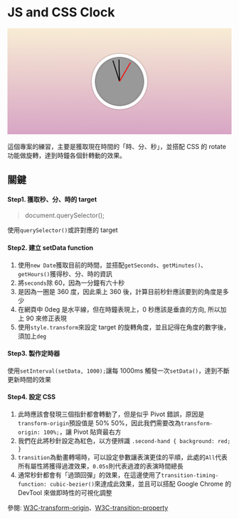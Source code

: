 # JS and CSS Clock

![Banner](https://github.com/destiny5420/JS-30/blob/develop/02%20-%20JS%20and%20CSS%20Clock/banner.png)

這個專案的練習，主要是獲取現在時間的「時、分、秒」，並搭配 CSS 的 rotate 功能做旋轉，達到時鐘各個針轉動的效果。

## 關鍵

#### Step1. 獲取秒、分、時的 target

> document.querySelector();

使用`querySelector()`或許對應的 target

#### Step2. 建立 setData function

1. 使用`new Date`獲取目前的時間，並搭配`getSeconds`、`getMinutes()`、`getHours()`獲得秒、分、時的資訊
2. 將`seconds`除 60，因為一分鐘有六十秒
3. 是因為一圈是 360 度，因此乘上 360 後，計算目前秒針應該要到的角度是多少
4. 在網頁中 0deg 是水平線，但在時鐘表現上，0 秒應該是垂直的方向, 所以加上 90 來修正表現
5. 使用`style.transform`來設定 target 的旋轉角度，並且記得在角度的數字後，須加上`deg`

#### Step3. 製作定時器

使用`setInterval(setData, 1000);`讓每 1000ms 觸發一次`setData()`，達到不斷更新時間的效果

#### Step4. 設定 CSS

1. 此時應該會發現三個指針都會轉動了，但是似乎 Pivot 錯誤，原因是`transform-origin`預設值是 50% 50%，因此我們需要改為`transform-origin: 100%;`，讓 Pivot 貼齊最右方
2. 我們在此將秒針設定為紅色，以方便辨識 `.second-hand { background: red; }`
3. `transition`為動畫轉場時，可以設定參數讓表演更佳的平順，此處的`All`代表所有屬性將獲得過渡效果，`0.05s`則代表過渡的表演時間總長
4. 通常秒針都會有「過頭回彈」的效果，在這邊使用了`transition-timing-function: cubic-bezier()`來達成此效果，並且可以搭配 Google Chrome 的 DevTool 來做即時性的可視化調整

參閱: [W3C-transform-origin](https://www.w3schools.com/cssref/css3_pr_transform-origin.asp)、[W3C-transition-property](https://www.w3schools.com/cssref/css3_pr_transition-property.asp)
